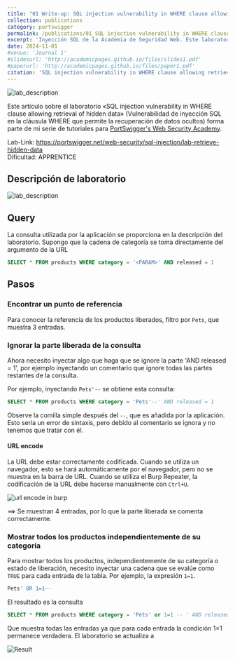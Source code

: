 ```yaml
---
title: "01 Write-up: SQL injection vulnerability in WHERE clause allowing retrieval of hidden data"
collection: publications
category: portswigger
permalink: /publications/01_SQL injection vulnerability in WHERE clause allowing retrieval of hidden data
excerpt: 'Inyección SQL de la Academia de Seguridad Web. Este laboratorio contiene una vulnerabilidad de inyección SQL en el filtro de categorías de productos. Para resolver el laboratorio, realizamos un ataque de inyección SQL que hace que la aplicación muestre detalles de todos los productos de cualquier categoría, tanto liberados como no liberados.'
date: 2024-11-01
#venue: 'Journal 1'
#slidesurl: 'http://academicpages.github.io/files/slides1.pdf'
#paperurl: 'http://academicpages.github.io/files/paper1.pdf'
citation: 'SQL injection vulnerability in WHERE clause allowing retrieval of hidden data'
---
```


![lab_description]({{site.url}}/images/sqli-1/logo.png)

Este artículo sobre el laboratorio «SQL injection vulnerability in WHERE clause allowing retrieval of hidden data» (Vulnerabilidad de inyección SQL en la cláusula WHERE que permite la recuperación de datos ocultos) forma parte de mi serie de tutoriales para [PortSwigger's Web Security Academy](https://portswigger.net/web-security).

Lab-Link: <https://portswigger.net/web-security/sql-injection/lab-retrieve-hidden-data>  
Dificultad: APPRENTICE  

## Descripción de laboratorio

![lab_description]({{site.url}}/images/sqli-1/lab_description.png)

## Query

La consulta utilizada por la aplicación se proporciona en la descripción del laboratorio. Supongo que la cadena de categoría se toma directamente del argumento de la URL

```sql
SELECT * FROM products WHERE category = '<PARAM>' AND released = 1
```

## Pasos

### Encontrar un punto de referencia

Para conocer la referencia de los productos liberados, filtro por `Pets`, que muestra 3 entradas. 

### Ignorar la parte liberada de la consulta

Ahora necesito inyectar algo que haga que se ignore la parte 'AND released = 1', por ejemplo inyectando un comentario que ignore todas las partes restantes de la consulta.

Por ejemplo, inyectando `Pets'--` se obtiene esta consulta:

```sql
SELECT * FROM products WHERE category = 'Pets'--' AND released = 1
```

Observe la comilla simple después del `--`, que es añadida por la aplicación. Esto sería un error de sintaxis, pero debido al comentario se ignora y no tenemos que tratar con él.

#### URL encode

La URL debe estar correctamente codificada. Cuando se utiliza un navegador, esto se hará automáticamente por el navegador, pero no se muestra en la barra de URL. Cuando se utiliza el Burp Repeater, la codificación de la URL debe hacerse manualmente con `Ctrl+U`.

![url encode in burp]({{site.url}}/images/sqli-1/url_encode.png)

==> Se muestran 4 entradas, por lo que la parte liberada se comenta correctamente.

### Mostrar todos los productos independientemente de su categoría

Para mostrar todos los productos, independientemente de su categoría o estado de liberación, necesito inyectar una cadena que se evalúe como `TRUE` para cada entrada de la tabla. Por ejemplo, la expresión `1=1`.

```sql
Pets' OR 1=1--
```
El resultado es la consulta

```sql
SELECT * FROM products WHERE category = 'Pets' or 1=1 -- ' AND released = 1
```

Que muestra todas las entradas ya que para cada entrada la condición 1=1 permanece verdadera. El laboratorio se actualiza a

![Result]({{site.url}}/images/sqli-1/result.png)